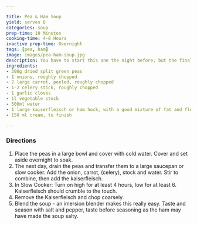 ```yaml
---

title: Pea & Ham Soup
yield: serves 8
categories: soup
prep-time: 10 Minutes
cooking-time: 4-8 Hours
inactive prep-time: Overnight
tags: [pea, ham]
image: images/pea-ham-soup.jpg
description: You have to start this one the night before, but the final result is well worth the effort!
ingredients:
- 300g dried split green peas
- 1 onions, roughly chopped
- 2 large carrot, peeled, roughly chopped
- 1-2 celery stick, roughly chopped
- 1 garlic cloves
- 1l vegetable stock
- 500ml water
- 1 large kaiserfleisch or ham hock, with a good mixture of fat and flesh, chopped into large pieces
- 150 ml cream, to finish

---
```


### Directions

1.  Place the peas in a large bowl and cover with cold water. Cover and set aside overnight to soak.
2. The next day, drain the peas and transfer them to a large saucepan or slow cooker. Add the onion, carrot, (celery), stock and water. Stir to combine, then add the kaiserfleisch.
3. In Slow Cooker: Turn on high for at least 4 hours, low for at least 6. Kaiserfleisch should crumble to the touch.
4. Remove the Kaiserfleisch and chop coarsely.
5. Blend the soup - an imersion blender makes this really easy. Taste and season with salt and pepper, taste before seasoning as the ham may have made the soup salty.
